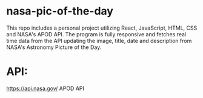 # nasa-pic-of-the-day
This repo includes a personal project utilizing React, JavaScript, HTML, CSS and NASA's APOD API. The program is fully responsive and fetches real time data from the API updating the image, title, date and description from NASA's Astronomy Picture of the Day.

# API:
https://api.nasa.gov/
APOD API

